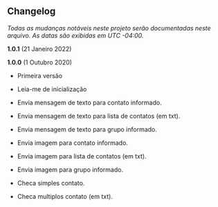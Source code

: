 ﻿## Changelog

_Todas as mudanças notáveis ​​neste projeto serão documentadas neste arquivo. As datas são exibidas em UTC -04:00._

**1.0.1**
(21 Janeiro 2022)

**1.0.0**
(1 Outubro 2020)

- Primeira versão

- Leia-me de inicialização

- Envia mensagem de texto para contato informado.

- Envia mensagem de texto para lista de contatos (em txt).

- Envia mensagem de texto para grupo informado.

- Envia imagem para contato informado.

- Envia imagem para lista de contatos (em txt).

- Envia imagem para grupo informado.

- Checa simples contato.

- Checa multiplos contato (em txt).
